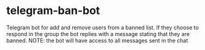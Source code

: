 # telegram-ban-bot
Telegram bot for add and remove users from a banned list. If they choose to respond in the group the bot replies with a message stating that they are banned. NOTE: the bot will have access to all messages sent in the chat
